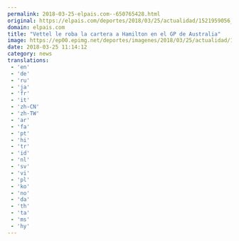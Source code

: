 ```yaml
---
permalink: 2018-03-25-elpais.com--650765428.html
original: https://elpais.com/deportes/2018/03/25/actualidad/1521959056_729795.html#?ref=rss&format=simple&link=link
domain: elpais.com
title: "Vettel le roba la cartera a Hamilton en el GP de Australia"
image: https://ep00.epimg.net/deportes/imagenes/2018/03/25/actualidad/1521959056_729795_1521962163_rrss_normal.jpg
date: 2018-03-25 11:14:12
category: news
translations: 
 - 'en'
 - 'de'
 - 'ru'
 - 'ja'
 - 'fr'
 - 'it'
 - 'zh-CN'
 - 'zh-TW'
 - 'ar'
 - 'fa'
 - 'pt'
 - 'hi'
 - 'tr'
 - 'id'
 - 'nl'
 - 'sv'
 - 'vi'
 - 'pl'
 - 'ko'
 - 'no'
 - 'da'
 - 'th'
 - 'ta'
 - 'ms'
 - 'hy'
---
```


